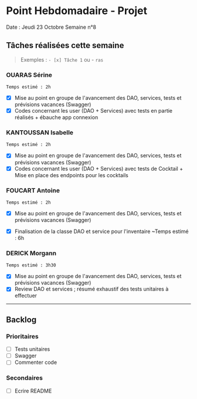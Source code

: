 # Point Hebdomadaire - Projet

Date : Jeudi 23 Octobre
Semaine n°8

## Tâches réalisées cette semaine

> Exemples : `- [x] Tâche 1` ou - `ras`

### OUARAS Sérine
    Temps estimé : 2h
- [x] Mise au point en groupe de l'avancement des DAO, services, tests et prévisions vacances (Swagger)
- [x] Codes concernant les user (DAO + Services) avec tests en partie réalisés + ébauche app connexion 

### KANTOUSSAN Isabelle
    Temps estimé : 2h
- [x] Mise au point en groupe de l'avancement des DAO, services, tests et prévisions vacances (Swagger)
- [x] Codes concernant les user (DAO + Services) avec tests de Cocktail + Mise en place des endpoints pour les cocktails

### FOUCART Antoine
    Temps estimé : 2h
- [x] Mise au point en groupe de l'avancement des DAO, services, tests et prévisions vacances (Swagger)
- [x] Finalisation de la classe DAO et service pour l'inventaire ~Temps estimé : 6h


### DERICK Morgann
    Temps estimé : 3h30
- [x] Mise au point en groupe de l'avancement des DAO, services, tests et prévisions vacances (Swagger)
- [x] Review DAO et services ; résumé exhaustif des tests unitaires à effectuer

---

## Backlog



### Prioritaires
- [ ] Tests unitaires
- [ ] Swagger
- [ ] Commenter code

### Secondaires
- [ ] Ecrire README
